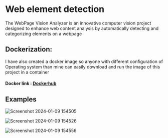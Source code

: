 # Web element detection
The WebPage Vision Analyzer is an innovative computer vision project designed to enhance web content analysis by automatically detecting and categorizing elements on a webpage


## Dockerization:
I have also created a docker image so anyone with different configuration of Operating system than mine can easily download and run the image of this project in a container 
#### Docker link : [Dockerhub](https://hub.docker.com/r/pritushdocker/web-ele-detect1)



## Examples

![Screenshot 2024-01-09 154505](https://github.com/Pritush09/Web-Elements-Detection/assets/89287734/4ee38254-e277-4fe1-ad06-876aa72e7914)

![Screenshot 2024-01-09 154526](https://github.com/Pritush09/Web-Elements-Detection/assets/89287734/4aae4ad7-283d-4504-a79e-343831e49e7b)

![Screenshot 2024-01-09 154556](https://github.com/Pritush09/Web-Elements-Detection/assets/89287734/5cd244e0-e35a-4fb3-a130-128c47b42753)


